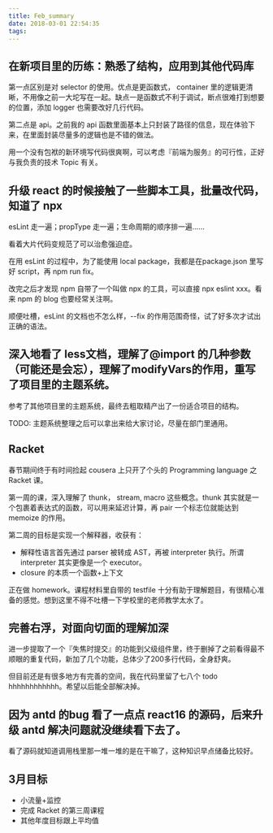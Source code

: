 ```yaml
---
title: Feb_summary
date: 2018-03-01 22:54:35
tags:
---
```

## 在新项目里的历练：熟悉了结构，应用到其他代码库

第一点区别是对 selector 的使用。优点是更函数式， container 里的逻辑更清晰，不用像之前一大坨写在一起。缺点一是函数式不利于调试，断点很难打到想要的位置，添加 logger 也需要改好几行代码。

第二点是 api。之前我的 api 函数里面基本上只封装了路径的信息，现在体验下来，在里面封装尽量多的逻辑也是不错的做法。

用一个没有包袱的新环境写代码很爽啊，可以考虑『前端为服务』的可行性，正好与我负责的技术 Topic 有关。

## 升级 react 的时候接触了一些脚本工具，批量改代码，知道了 npx

esLint 走一遍；propType 走一遍；生命周期的顺序排一遍……

看着大片代码变规范了可以治愈强迫症。

在用 esLint 的过程中，为了能使用 local package，我都是在package.json 里写好 script，再 npm run fix。

改完之后才发现 npm 自带了一个叫做 npx 的工具，可以直接 npx eslint xxx。看来 npm 的 blog 也要经常关注啊。

顺便吐槽，esLint 的文档也不怎么样，--fix 的作用范围奇怪，试了好多次才试出正确的语法。

## 深入地看了 less文档，理解了@import 的几种参数（可能还是会忘），理解了modifyVars的作用，重写了项目里的主题系统。

参考了其他项目里的主题系统，最终去粗取精产出了一份适合项目的结构。

TODO: 主题系统整理之后可以拿出来给大家讨论，尽量在部门里通用。

## Racket

春节期间终于有时间捡起 cousera 上只开了个头的 Programming language 之 Racket 课。

第一周的课，深入理解了 thunk， stream, macro 这些概念。thunk 其实就是一个包裹着表达式的函数，可以用来延迟计算，再 pair 一个标志位就能达到 memoize 的作用。

第二周的目标是实现一个解释器，收获有：

- 解释性语言首先通过 parser 被转成 AST，再被 interpreter 执行。所谓 interpreter 其实更像是一个 executor。
- closure 的本质一个函数+上下文

正在做 homework。课程材料里自带的 testfile 十分有助于理解题目，有很精心准备的感觉。想到这里不得不吐槽一下学校里的老师教学太水了。

## 完善右浮，对面向切面的理解加深

进一步提取了一个『失焦时提交』的功能到父级组件里，终于删掉了之前看得最不顺眼的重复代码，新加了几个功能，总体少了200多行代码，全身舒爽。

但目前还是有很多地方有完善的空间，我在代码里留了七八个 todo hhhhhhhhhhhh。希望以后能全部解决掉。

## 因为 antd 的bug 看了一点点 react16 的源码，后来升级 antd 解决问题就没继续看下去了。

看了源码就知道调用栈里那一堆一堆的是在干嘛了，这种知识早点储备比较好。

## 3月目标

- 小流量+监控
- 完成 Racket 的第三周课程
- 其他年度目标跟上平均值